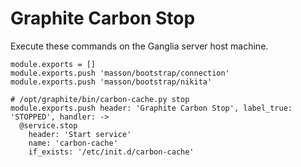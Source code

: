
# Graphite Carbon Stop

Execute these commands on the Ganglia server host machine.

    module.exports = []
    module.exports.push 'masson/bootstrap/connection'
    module.exports.push 'masson/bootstrap/nikita'

    # /opt/graphite/bin/carbon-cache.py stop
    module.exports.push header: 'Graphite Carbon Stop', label_true: 'STOPPED', handler: ->
      @service.stop
        header: 'Start service'
        name: 'carbon-cache'
        if_exists: '/etc/init.d/carbon-cache'

